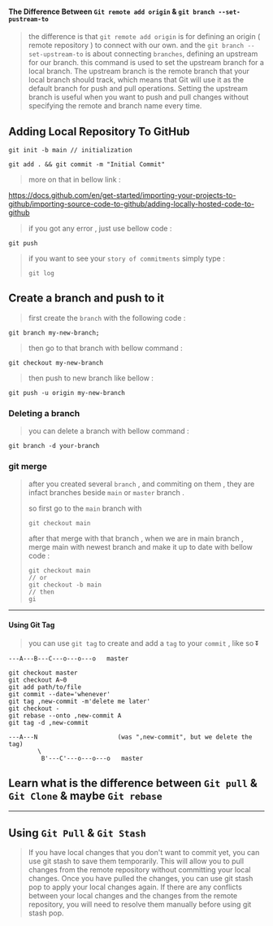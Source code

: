 #### The Difference Between `Git remote add origin` & `git branch --set-pustream-to`

> the difference is that `git remote add origin` is for defining an origin ( remote repository ) to connect with our own.
> and the `git branch --set-upstream-to` is about connecting `branches`, defining an upstream for our branch.
> this command is used to set the upstream branch for a local branch.
> The upstream branch is the remote branch that your local branch should track, which means that Git will use it as the default branch for push and pull operations. Setting the upstream branch is useful when you want to push and pull changes without specifying the remote and branch name every time.

## Adding Local Repository To GitHub

```
git init -b main // initialization

git add . && git commit -m "Initial Commit"
```

> more on that in bellow link :

https://docs.github.com/en/get-started/importing-your-projects-to-github/importing-source-code-to-github/adding-locally-hosted-code-to-github

> if you got any error , just use bellow code :

```
git push 
```

> if you want to see your `story of commitments` simply type :
>
> ```
> git log
> ```

## Create a branch and push to it

> first create the `branch` with the following code :

```
git branch my-new-branch;
```

> then go to that branch with bellow command :

```
git checkout my-new-branch
```

> then push to new branch like bellow :

```
git push -u origin my-new-branch
```

### Deleting a branch

> you can delete a branch with bellow command :

```
git branch -d your-branch
```

### git merge

> after you created several `branch` , and commiting on them , they are infact branches beside `main` or `master` branch .
>
> so first go to the `main` branch with
>
> ```
> git checkout main
> ```
>
> after that merge with that branch , when we are in main branch , merge main with newest branch and make it up to date with bellow code :
>
> ```
> git checkout main
> // or
> git checkout -b main
> // then
> gi
> ```
>

---------

#### Using Git Tag

> you can use `git tag` to create and add a `tag` to your `commit` , like so :arrow_double_down:

```
---A---B---C---o---o---o   master

git checkout master
git checkout A~0
git add path/to/file
git commit --date='whenever'
git tag ,new-commit -m'delete me later'
git checkout -
git rebase --onto ,new-commit A
git tag -d ,new-commit

---A---N                      (was ",new-commit", but we delete the tag)
        \
         B'---C'---o---o---o   master
```

## Learn what is the difference between `Git pull` & `Git Clone` & maybe `Git rebase`

---------
## Using `Git Pull` & `Git Stash`
> If you have local changes that you don't want to commit yet, you can use git stash to save them temporarily. This will allow you to pull changes from the remote repository without committing your local changes. Once you have pulled the changes, you can use git stash pop to apply your local changes again. If there are any conflicts between your local changes and the changes from the remote repository, you will need to resolve them manually before using git stash pop.
